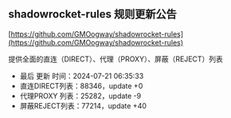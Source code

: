 ## shadowrocket-rules 规则更新公告

[https://github.com/GMOogway/shadowrocket-rules](https://github.com/GMOogway/shadowrocket-rules)

提供全面的直连（DIRECT）、代理（PROXY）、屏蔽（REJECT）列表
- 最后 更新 时间：2024-07-21 06:35:33
- 直连DIRECT列表：88346，update +0
- 代理PROXY 列表：25282，update -9
- 屏蔽REJECT列表：77214，update +40
